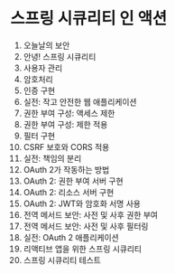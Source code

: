 # 스프링 시큐리티 인 액션

1. 오늘날의 보안
2. 안녕! 스프링 시큐리티
3. 사용자 관리
4. 암호처리
5. 인증 구현
6. 실전: 작고 안전한 웹 애플리케이션
7. 권한 부여 구성: 액세스 제한
8. 권한 부여 구성: 제한 적용
9. 필터 구현
10. CSRF 보호와 CORS 적용
11. 실전: 책임의 분리
12. OAuth 2가 작동하는 방법
13. OAuth 2: 권한 부여 서버 구현
14. OAuth 2: 리소스 서버 구현
15. OAuth 2: JWT와 암호화 서명 사용
16. 전역 메서드 보안: 사전 및 사후 권한 부여
17. 전역 메서드 보안: 사전 및 사후 필터링
18. 실전: OAuth 2 애플리케이션
19. 리액티브 앱을 위한 스프링 시큐리티
20. 스프링 시큐리티 테스트